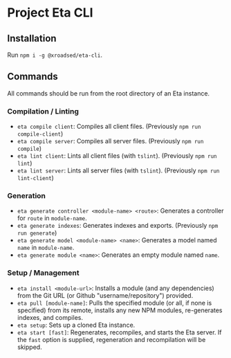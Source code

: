 # Project Eta CLI

## Installation

Run `npm i -g @xroadsed/eta-cli`.

## Commands

All commands should be run from the root directory of an Eta instance.

### Compilation / Linting

- `eta compile client`: Compiles all client files. (Previously `npm run compile-client`)
- `eta compile server`: Compiles all server files. (Previously `npm run compile`)
- `eta lint client`: Lints all client files (with `tslint`). (Previously `npm run lint`)
- `eta lint server`: Lints all server files (with `tslint`). (Previously `npm run lint-client`)

### Generation

- `eta generate controller <module-name> <route>`: Generates a controller for `route` in `module-name`.
- `eta generate indexes`: Generates indexes and exports. (Previously `npm run generate`)
- `eta generate model <module-name> <name>`: Generates a model named `name` in `module-name`.
- `eta generate module <name>`: Generates an empty module named `name`.

### Setup / Management

- `eta install <module-url>`: Installs a module (and any dependencies) from the Git URL (or Github "username/repository") provided.
- `eta pull [module-name]`: Pulls the specified module (or all, if none is specified) from its remote, installs any new NPM modules, re-generates indexes, and compiles.
- `eta setup`: Sets up a cloned Eta instance.
- `eta start [fast]`: Regenerates, recompiles, and starts the Eta server. If the `fast` option is supplied, regeneration and recompilation will be skipped.
